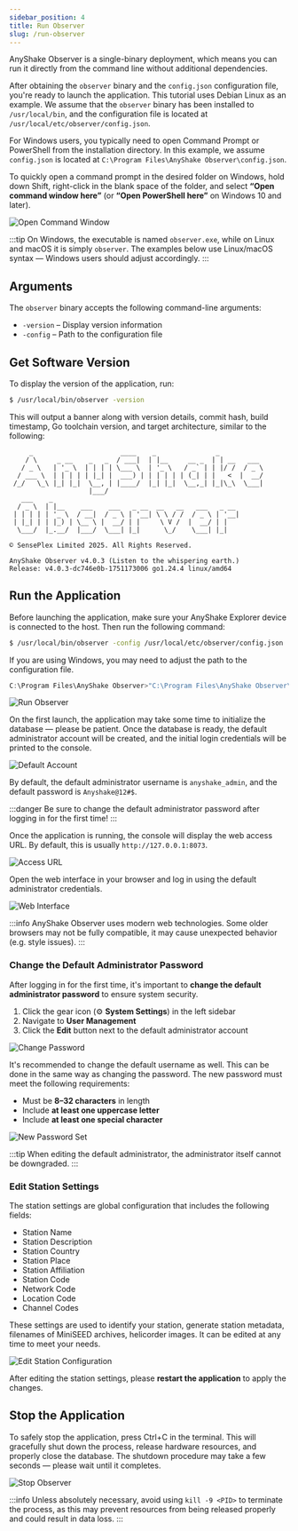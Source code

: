 ```yaml
---
sidebar_position: 4
title: Run Observer
slug: /run-observer
---
```


AnyShake Observer is a single-binary deployment, which means you can run it directly from the command line without additional dependencies.

After obtaining the `observer` binary and the `config.json` configuration file, you're ready to launch the application. This tutorial uses Debian Linux as an example. We assume that the `observer` binary has been installed to `/usr/local/bin`, and the configuration file is located at `/usr/local/etc/observer/config.json`.

For Windows users, you typically need to open Command Prompt or PowerShell from the installation directory. In this example, we assume `config.json` is located at `C:\Program Files\AnyShake Observer\config.json`.

To quickly open a command prompt in the desired folder on Windows, hold down Shift, right-click in the blank space of the folder, and select **“Open command window here”** (or **“Open PowerShell here”** on Windows 10 and later).

![Open Command Window](img/run-observer/windows-open-terminal.webp)

:::tip
On Windows, the executable is named `observer.exe`, while on Linux and macOS it is simply `observer`. The examples below use Linux/macOS syntax — Windows users should adjust accordingly.
:::

## Arguments

The `observer` binary accepts the following command-line arguments:

- `-version` – Display version information
- `-config` – Path to the configuration file

## Get Software Version

To display the version of the application, run:

```bash
$ /usr/local/bin/observer -version
```

This will output a banner along with version details, commit hash, build timestamp, Go toolchain version, and target architecture, similar to the following:

```
     _                      ____    _               _
    / \     _ __    _   _  / ___|  | |__     __ _  | | __   ___
   / _ \   | '_ \  | | | | \___ \  | '_ \   / _` | | |/ /  / _ \
  / ___ \  | | | | | |_| |  ___) | | | | | | (_| | |   <  |  __/
 /_/   \_\ |_| |_|  \__, | |____/  |_| |_|  \__,_| |_|\_\  \___|
                    |___/
   ___    _
  / _ \  | |__    ___    ___   _ __  __   __   ___   _ __
 | | | | | '_ \  / __|  / _ \ | '__| \ \ / /  / _ \ | '__|
 | |_| | | |_) | \__ \ |  __/ | |     \ V /  |  __/ | |
  \___/  |_.__/  |___/  \___| |_|      \_/    \___| |_|

© SensePlex Limited 2025. All Rights Reserved.

AnyShake Observer v4.0.3 (Listen to the whispering earth.)
Release: v4.0.3-dc746e0b-1751173006 go1.24.4 linux/amd64
```

## Run the Application

Before launching the application, make sure your AnyShake Explorer device is connected to the host. Then run the following command:

```bash
$ /usr/local/bin/observer -config /usr/local/etc/observer/config.json
```

If you are using Windows, you may need to adjust the path to the configuration file.

```powershell
C:\Program Files\AnyShake Observer>"C:\Program Files\AnyShake Observer\observer.exe" -config "C:\Program Files\AnyShake Observer\config.json"
```

![Run Observer](img/run-observer/start-observer.webp)

On the first launch, the application may take some time to initialize the database — please be patient. Once the database is ready, the default administrator account will be created, and the initial login credentials will be printed to the console.

![Default Account](img/run-observer/default-account.webp)

By default, the default administrator username is `anyshake_admin`, and the default password is `Anyshake@12#$`.

:::danger
Be sure to change the default administrator password after logging in for the first time!
:::

Once the application is running, the console will display the web access URL. By default, this is usually `http://127.0.0.1:8073`.

![Access URL](img/run-observer/webui-access-url.webp)

Open the web interface in your browser and log in using the default administrator credentials.

![Web Interface](img/run-observer/login-form.webp)

:::info
AnyShake Observer uses modern web technologies. Some older browsers may not be fully compatible, it may cause unexpected behavior (e.g. style issues).
:::

### Change the Default Administrator Password

After logging in for the first time, it's important to **change the default administrator password** to ensure system security.

1. Click the gear icon (⚙️ **System Settings**) in the left sidebar
2. Navigate to **User Management**
3. Click the **Edit** button next to the default administrator account

![Change Password](img/run-observer/change-password.webp)

It's recommended to change the default username as well. This can be done in the same way as changing the password. The new password must meet the following requirements:

- Must be **8–32 characters** in length
- Include **at least one uppercase letter**
- Include **at least one special character**

![New Password Set](img/run-observer/new-password-set.webp)

:::tip
When editing the default administrator, the administrator itself cannot be downgraded.
:::

### Edit Station Settings

The station settings are global configuration that includes the following fields:

- Station Name
- Station Description
- Station Country
- Station Place
- Station Affiliation
- Station Code
- Network Code
- Location Code
- Channel Codes

These settings are used to identify your station, generate station metadata, filenames of MiniSEED archives, helicorder images. It can be edited at any time to meet your needs.

![Edit Station Configuration](img/run-observer/edit-station-settings.webp)

After editing the station settings, please **restart the application** to apply the changes.

## Stop the Application

To safely stop the application, press Ctrl+C in the terminal. This will gracefully shut down the process, release hardware resources, and properly close the database. The shutdown procedure may take a few seconds — please wait until it completes.

![Stop Observer](img/run-observer/stop-observer.webp)

:::info
Unless absolutely necessary, avoid using `kill -9 <PID>` to terminate the process, as this may prevent resources from being released properly and could result in data loss.
:::
